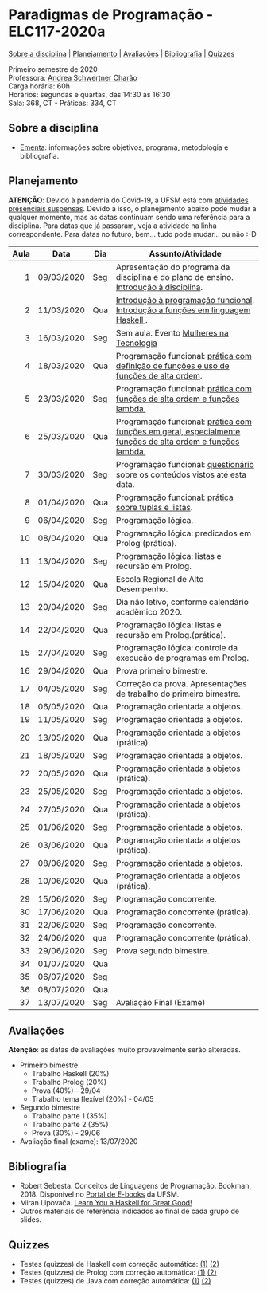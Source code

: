 # Paradigmas de Programação - ELC117-2020a
[Sobre a disciplina](#sobre-a-disciplina) | [Planejamento](#planejamento) | [Avaliações](#avaliações) | [Bibliografia](#bibliografia) | [Quizzes](#quizzes)


Primeiro semestre de 2020  
Professora: [Andrea Schwertner Charão](http://www.inf.ufsm.br/~andrea)  
Carga horária: 60h  
Horários: segundas e quartas, das 14:30 às 16:30  
Sala: 368, CT - Práticas: 334, CT  

## Sobre a disciplina
 - [Ementa](https://drive.google.com/file/d/0B2aW-kt5pdi7X2ZLbEYxNG1KZVk/view?usp=sharing): informações sobre objetivos, programa, metodologia e bibliografia.
 <!--
 - [Planejamento](https://docs.google.com/spreadsheets/d/1SAG5XDup7IAMEttgnsr3c_gx9kSYLDo4X-sBcCHJ8_o/edit?usp=sharing): planejamento de atividades de cada aula.

 - [Que comecem os jogos!](https://docs.google.com/forms/d/e/1FAIpQLSezBHYhYEVbOz-QTuPLERAVOA-5zjAPfrzCtPqyuNY6s6d3VQ/viewform): formulário para responder logo depois da primeira aula.
-->
 
## Planejamento


**ATENÇÃO**: Devido à pandemia do Covid-19, a UFSM está com [atividades presenciais suspensas](https://www.ufsm.br/2020/03/24/ufsm-informa-sobre-a-continuidade-do-semestre-letivo-durante-a-suspensao-de-atividades-presenciais/). Devido a isso, o planejamento abaixo pode mudar a qualquer momento, mas as datas continuam sendo uma referência para a disciplina. Para datas que já passaram, veja a atividade na linha correspondente. Para datas no futuro, bem... tudo pode mudar... ou não :-D


<table class="table table-bordered table-hover table-condensed">
<thead><tr><th title="Field #1">Aula</th>
<th title="Field #2">Data</th>
<th title="Field #3">Dia</th>
<th title="Field #4">Assunto/Atividade</th>
</tr></thead>
<tbody><tr>
<td align="right">1</td>
<td>09/03/2020</td>
<td>Seg</td>
<td>Apresentação do programa da disciplina e do plano de ensino. <br>
 <a href="https://docs.google.com/presentation/d/1h3FJcDFKrenAffH-bxXiruFHRpJ6nN_bryPtIglED_E/edit?usp=sharing">Introdução à disciplina</a>.
 </td>
</tr>
<tr>
<td align="right">2</td>
<td>11/03/2020</td>
<td>Qua</td>
<td>
 <a href="https://docs.google.com/presentation/d/1wwj_3uXETj7-f8l_tYIeo6LSrCN5YTa8LMjtpesItNg/edit?usp=sharing">Introdução à programação funcional</a>.<br> <a href="https://docs.google.com/presentation/d/1BG4PRmcPgDzgHxNkklyuljVdb6SfKPSUUqSgcFM3Bm8/edit?usp=sharing">Introdução a funções em linguagem Haskell </a>. 
 </td>
</tr>
<tr>
<td align="right">3</td>
<td>16/03/2020</td>
<td>Seg</td>
 <td>Sem aula. Evento <a href="https://www.ufsm.br/unidades-universitarias/ct/eventos/aula-inaugural-mulheres-na-tecnologia/">Mulheres na Tecnologia</a></td>
</tr>
<tr>
<td align="right">4</td>
<td>18/03/2020</td>
<td>Qua</td>
 <td>Programação funcional: <a href="praticas/funcional/haskell01">prática com definição de funções e uso de funções de alta ordem</a>.</td>
</tr>
<tr>
<td align="right">5</td>
<td>23/03/2020</td>
<td>Seg</td>
<td>Programação funcional: <a href="praticas/funcional/haskell02">prática com funções de alta ordem e funções lambda.</a></td>
</tr>
<tr>
<td align="right">6</td>
<td>25/03/2020</td>
<td>Qua</td>
<td>Programação funcional: <a href="praticas/funcional/haskell03">prática com funções em geral, especialmente funções de alta ordem e funções lambda.</td>
</tr>
<tr>
<td align="right">7</td>
<td>30/03/2020</td>
<td>Seg</td>
<td>Programação funcional: <a href="https://forms.gle/Uq6XmgJJ6HFNsfdC9">questionário</a> sobre os conteúdos vistos até esta data.</td>
</tr>
<tr>
<td align="right">8</td>
<td>01/04/2020</td>
<td>Qua</td>
<td>Programação funcional: <a href="praticas/funcional/haskell03">prática sobre tuplas e listas</a>.</td>
</tr>
<tr>
<td align="right">9</td>
<td>06/04/2020</td>
<td>Seg</td>
<td>Programação lógica.</td>
</tr>
<tr>
<td align="right">10</td>
<td>08/04/2020</td>
<td>Qua</td>
<td>Programação lógica: predicados em Prolog (prática).</td>
</tr>
<tr>
<td align="right">11</td>
<td>13/04/2020</td>
<td>Seg</td>
<td>Programação lógica: listas e recursão em Prolog.</td>
</tr>
<tr>
<td align="right">12</td>
<td>15/04/2020</td>
<td>Qua</td>
<td>Escola Regional de Alto Desempenho.</td>
</tr>
<tr>
<td align="right">13</td>
<td>20/04/2020</td>
<td>Seg</td>
<td>Dia não letivo, conforme calendário acadêmico 2020.</td>
</tr>
<tr>
<td align="right">14</td>
<td>22/04/2020</td>
<td>Qua</td>
<td>Programação lógica: listas e recursão em Prolog.(prática).</td>
</tr>
<tr>
<td align="right">15</td>
<td>27/04/2020</td>
<td>Seg</td>
<td>Programação lógica: controle da execução de programas em Prolog.</td>
</tr>
<tr>
<td align="right">16</td>
<td>29/04/2020</td>
<td>Qua</td>
<td>Prova primeiro bimestre.</td>
</tr>
<tr>
<td align="right">17</td>
<td>04/05/2020</td>
<td>Seg</td>
<td>Correção da prova. Apresentações de trabalho do primeiro bimestre.</td>
</tr>
<tr>
<td align="right">18</td>
<td>06/05/2020</td>
<td>Qua</td>
<td>Programação orientada a objetos.</td>
</tr>
<tr>
<td align="right">19</td>
<td>11/05/2020</td>
<td>Seg</td>
<td>Programação orientada a objetos.</td>
</tr>
<tr>
<td align="right">20</td>
<td>13/05/2020</td>
<td>Qua</td>
<td>Programação orientada a objetos (prática).</td>
</tr>
<tr>
<td align="right">21</td>
<td>18/05/2020</td>
<td>Seg</td>
<td>Programação orientada a objetos.</td>
</tr>
<tr>
<td align="right">22</td>
<td>20/05/2020</td>
<td>Qua</td>
<td>Programação orientada a objetos  (prática).</td>
</tr>
<tr>
<td align="right">23</td>
<td>25/05/2020</td>
<td>Seg</td>
<td>Programação orientada a objetos.</td>
</tr>
<tr>
<td align="right">24</td>
<td>27/05/2020</td>
<td>Qua</td>
<td>Programação orientada a objetos  (prática).</td>
</tr>
<tr>
<td align="right">25</td>
<td>01/06/2020</td>
<td>Seg</td>
<td>Programação orientada a objetos.</td>
</tr>
<tr>
<td align="right">26</td>
<td>03/06/2020</td>
<td>Qua</td>
<td>Programação orientada a objetos  (prática).</td>
</tr>
<tr>
<td align="right">27</td>
<td>08/06/2020</td>
<td>Seg</td>
<td>Programação orientada a objetos.</td>
</tr>
<tr>
<td align="right">28</td>
<td>10/06/2020</td>
<td>Qua</td>
<td>Programação orientada a objetos  (prática).</td>
</tr>
<tr>
<td align="right">29</td>
<td>15/06/2020</td>
<td>Seg</td>
<td>Programação concorrente.</td>
</tr>
<tr>
<td align="right">30</td>
<td>17/06/2020</td>
<td>Qua</td>
<td>Programação concorrente  (prática).</td>
</tr>
<tr>
<td align="right">31</td>
<td>22/06/2020</td>
<td>Seg</td>
<td>Programação concorrente.</td>
</tr>
<tr>
<td align="right">32</td>
<td>24/06/2020</td>
<td>qua</td>
<td>Programação concorrente  (prática).</td>
</tr>
<td align="right">33</td>
<td>29/06/2020</td>
<td>Seg</td>
<td>Prova segundo bimestre.</td>
</tr>
<tr>
<td align="right">34</td>
<td>01/07/2020</td>
<td>Qua</td>
<td> </td>
</tr>
<tr>
<td align="right">35</td>
<td>06/07/2020</td>
<td>Seg</td>
<td> </td>
</tr>
<tr>
<td align="right">36</td>
<td>08/07/2020</td>
<td>Qua</td>
<td> </td>
</tr>
<tr>
<td align="right">37</td>
<td>13/07/2020</td>
<td>Seg</td>
<td>Avaliação Final (Exame)</td>
</tr>
</tbody></table>

## Avaliações

**Atenção**: as datas de avaliações muito provavelmente serão alteradas.

 - Primeiro bimestre  
   - Trabalho Haskell (20%)  
   - Trabalho Prolog (20%)  
   - Prova (40%) - 29/04  
   - Trabalho tema flexível (20%) - 04/05  
 - Segundo bimestre  
   - Trabalho parte 1 (35%)  
   - Trabalho parte 2 (35%)  
   - Prova (30%) - 29/06  
 - Avaliação final (exame): 13/07/2020  


## Bibliografia

 - Robert Sebesta. Conceitos de Linguagens de Programação. Bookman, 2018. Disponível no [Portal de E-books](https://www.ufsm.br/orgaos-suplementares/biblioteca/e-books-2/) da UFSM.
 - Miran Lipovača. [Learn You a Haskell for Great Good!](http://learnyouahaskell.com/)
 - Outros materiais de referência indicados ao final de cada grupo de slides.


## Quizzes

 - Testes (quizzes) de Haskell com correção automática: [(1)](https://testmoz.com/471285/) [(2)](https://testmoz.com/471302/)
 - Testes (quizzes) de Prolog com correção automática: [(1)](https://testmoz.com/466816) [(2)](https://testmoz.com/466920)
 - Testes (quizzes) de Java com correção automática: [(1)](https://testmoz.com/2090367) [(2)](https://testmoz.com/2132271)
 



<!--
## Slides

Disponíveis na pasta [slides](slides). 

## Práticas

Disponíveis na pasta [praticas](praticas). 


## Trabalhos

Disponíveis na pasta [trabalhos](trabalhos).


 1. [Programação funcional em Haskell](trabalhos/t1) (entrega até domingo, 18/03/2018, 23:59)
 2. [Mais programação funcional em Haskell](trabalhos/t2) (entrega até segunda, 2/4/2018, 23:59)
 3. [Programação lógica em Prolog](trabalhos/t3) (entrega até segunda, 16/4/2018, 23:59)
 4. [Resolvendo problemas da OBI em Prolog](trabalhos/t4) (entrega até segunda, 30/04/2018, 23:59)
 5. [Editor de grafos com JavaFX](trabalhos/t5) (entrega até segunda, 04/06/2018, 23:59)
 6. [Planarity puzzle com JavaFX](trabalhos/t6) (entrega até terça, 12/06/2018, 23:59)
 7. [Dashboard para monitoramento de frota de ônibus urbanos](trabalhos/t7) (entrega até domingo, 01/07/2018, 23:59)
-->

